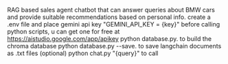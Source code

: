 RAG based sales agent chatbot that can answer queries about BMW cars and provide suitable recommendations based on personal info.
create a .env file and place gemini api key "GEMINI_API_KEY = {key}" before calling python scripts, u can get one for free at https://aistudio.google.com/app/apikey
python database.py. to build the chroma database
python database.py --save. to save langchain documents as .txt files (optional)
python chat.py "{query}" to call